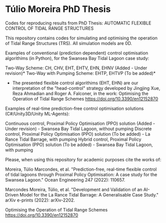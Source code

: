 # Túlio Moreira PhD Thesis
Codes for reproducing results from PhD Thesis: AUTOMATIC FLEXIBLE CONTROL OF TIDAL RANGE STRUCTURES

This repository contains codes for simulating and optimising the operation of Tidal Range Structures (TRS). All simulation models are 0D. 

Examples of conventional (prediction dependent) control optimisation algorithims (in Python), for the Swansea Bay Tidal Lagoon case study:

Two-Way Scheme: CH, CHV, EHT, EHTV, EHN, EHNV (Added - Under revision)*
Two-Way with Pumping Scheme: EHTP, EHTVP (To be added)*

* The presented flexible control algorithims (EHT, EHN) are our interpretation of the "head-control" strategy developed by Jingjing Xue, Reza Ahmadian and Roger A. Falconer, in the work: Optimising the Operation of Tidal Range Schemes https://doi.org/10.3390/en12152870 

Examples of real-time prediction-free control optimisation solutions (C#/Unity3D/Unity ML-Agents):

Continuous control, Proximal Policy Optimisation (PPO) solution (Added - Under revision) - Swansea Bay Tidal Lagoon, without pumping
Discrete control, Proximal Policy Optimisation (PPO) solution (To be added) - La Rance Tidal Barrage, with pumping
Hybrid control, Proximal Policy Optimisation (PPO) solution (To be added) - Swansea Bay Tidal Lagoon, with pumping

Please, when using this repository for academic purposes cite the works of:

Moreira, Túlio Marcondes, et al. "Prediction-free, real-time flexible control of tidal lagoons through Proximal Policy Optimisation: A case study for the Swansea Lagoon." Ocean Engineering 247 (2022): 110657.

Marcondes Moreira, Túlio, et al. "Development and Validation of an AI-Driven Model for the La Rance Tidal Barrage: A Generalisable Case Study." arXiv e-prints (2022): arXiv-2202.

Optimising the Operation of Tidal Range Schemes https://doi.org/10.3390/en12152870
